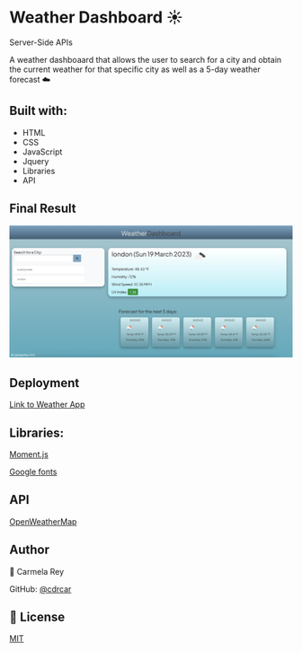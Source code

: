 # Weather Dashboard ☀️
Server-Side APIs

A weather dashboaard that allows the user to search for a city and obtain the current weather for that specific city as well as a 5-day weather forecast ☁️

## Built with:
- HTML
- CSS
- JavaScript
- Jquery
- Libraries
- API

## Final Result

![Weather Dashboard Final Result](./assets/finalresult.png) 

## Deployment
[Link to Weather App](https://cdrcar.github.io/Weather-App/)

## Libraries:
[Moment.js](https://momentjs.com/)

[Google fonts](https://fonts.google.com/featured)

## API
[OpenWeatherMap](https://openweathermap.org/)


## Author

👤 Carmela Rey

GitHub: [@cdrcar](https://github.com/Cdrcar/)

## 📑 License 
[MIT](https://choosealicense.com/licenses/mit/)
